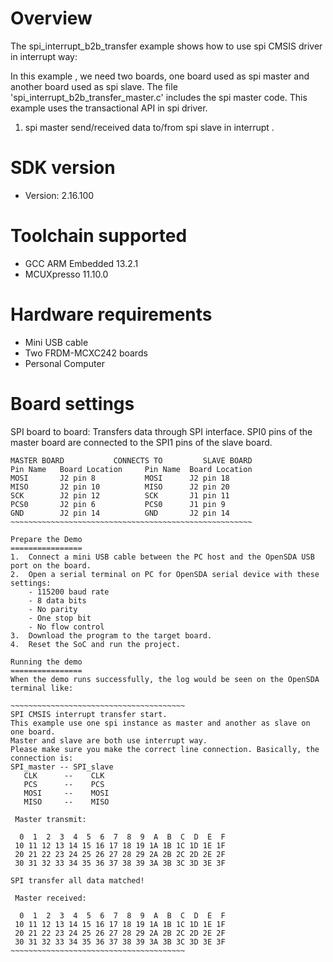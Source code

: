 Overview
========
The spi_interrupt_b2b_transfer example shows how to use spi CMSIS driver in interrupt way:

In this example , we need two boards, one board used as spi master and another board used as spi slave.
The file 'spi_interrupt_b2b_transfer_master.c' includes the spi master code.
This example uses the transactional API in spi driver.

1. spi master send/received data to/from spi slave in interrupt . 

SDK version
===========
- Version: 2.16.100

Toolchain supported
===================
- GCC ARM Embedded  13.2.1
- MCUXpresso  11.10.0

Hardware requirements
=====================
- Mini USB cable
- Two FRDM-MCXC242 boards
- Personal Computer

Board settings
==============
SPI board to board:
Transfers data through SPI interface. SPI0 pins of the master board are
connected to the SPI1 pins of the slave board.
~~~~~~~~~~~~~~~~~~~~~~~~~~~~~~~~~~~~~~~~~~~~~~~~~~~~~~~~~~~~~~~~~~
MASTER BOARD           CONNECTS TO         SLAVE BOARD
Pin Name   Board Location     Pin Name  Board Location
MOSI       J2 pin 8           MOSI      J2 pin 18
MISO       J2 pin 10          MISO      J2 pin 20
SCK        J2 pin 12          SCK       J1 pin 11
PCS0       J2 pin 6           PCS0      J1 pin 9
GND        J2 pin 14          GND       J2 pin 14
~~~~~~~~~~~~~~~~~~~~~~~~~~~~~~~~~~~~~~~~~~~~~~~~~~~~~~

Prepare the Demo
================
1.  Connect a mini USB cable between the PC host and the OpenSDA USB port on the board.
2.  Open a serial terminal on PC for OpenSDA serial device with these settings:
    - 115200 baud rate
    - 8 data bits
    - No parity
    - One stop bit
    - No flow control
3.  Download the program to the target board.
4.  Reset the SoC and run the project.

Running the demo
================
When the demo runs successfully, the log would be seen on the OpenSDA terminal like:

~~~~~~~~~~~~~~~~~~~~~~~~~~~~~~~~~~~~~~~
SPI CMSIS interrupt transfer start.
This example use one spi instance as master and another as slave on one board.
Master and slave are both use interrupt way.
Please make sure you make the correct line connection. Basically, the connection is: 
SPI_master -- SPI_slave   
   CLK      --    CLK  
   PCS      --    PCS  
   MOSI     --    MOSI 
   MISO     --    MISO 

 Master transmit:

  0  1  2  3  4  5  6  7  8  9  A  B  C  D  E  F
 10 11 12 13 14 15 16 17 18 19 1A 1B 1C 1D 1E 1F
 20 21 22 23 24 25 26 27 28 29 2A 2B 2C 2D 2E 2F
 30 31 32 33 34 35 36 37 38 39 3A 3B 3C 3D 3E 3F

SPI transfer all data matched!

 Master received:

  0  1  2  3  4  5  6  7  8  9  A  B  C  D  E  F
 10 11 12 13 14 15 16 17 18 19 1A 1B 1C 1D 1E 1F
 20 21 22 23 24 25 26 27 28 29 2A 2B 2C 2D 2E 2F
 30 31 32 33 34 35 36 37 38 39 3A 3B 3C 3D 3E 3F
~~~~~~~~~~~~~~~~~~~~~~~~~~~~~~~~~~~~~~~
